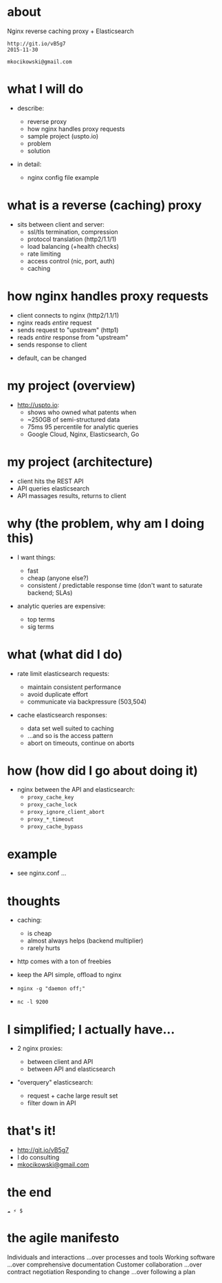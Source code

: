 # about

Nginx reverse caching proxy + Elasticsearch

    http://git.io/vB5g7
    2015-11-30

    mkocikowski@gmail.com

# what I will do

- describe:
    - reverse proxy
    - how nginx handles proxy requests
    - sample project (uspto.io)
    - problem
    - solution

- in detail:
    - nginx config file example

# what is a reverse (caching) proxy

- sits between client and server:
    - ssl/tls termination, compression
    - protocol translation (http2/1.1/1)
    - load balancing (+health checks)
    - rate limiting
    - access control (nic, port, auth)
    - caching

# how nginx handles proxy requests

- client connects to nginx (http2/1.1/1)
- nginx reads *entire* request
- sends request to "upstream" (http1)
- reads *entire* response from "upstream"
- sends response to client

* default, can be changed

# my project (overview)

- http://uspto.io:
    - shows who owned what patents when
    - ~250GB of semi-structured data
    - 75ms 95 percentile for analytic queries
    - Google Cloud, Nginx, Elasticsearch, Go

# my project (architecture)

- client hits the REST API
- API queries elasticsearch
- API massages results, returns to client

# why (the problem, why am I doing this)

- I want things:
    - fast
    - cheap (anyone else?)
    - consistent / predictable response time
      (don't want to saturate backend; SLAs)

- analytic queries are expensive:
    - top terms
    - sig terms

# what (what did I do)

- rate limit elasticsearch requests:
    - maintain consistent performance
    - avoid duplicate effort
    - communicate via backpressure (503,504)

- cache elasticsearch responses:
    - data set well suited to caching
    - ...and so is the access pattern
    - abort on timeouts, continue on aborts

# how (how did I go about doing it)

- nginx between the API and elasticsearch:
    - `proxy_cache_key`
    - `proxy_cache_lock`
    - `proxy_ignore_client_abort`
    - `proxy_*_timeout`
    - `proxy_cache_bypass`

# example

- see nginx.conf ...

# thoughts

- caching:
    - is cheap
    - almost always helps (backend multiplier)
    - rarely hurts

- http comes with a ton of freebies
- keep the API simple, offload to nginx

- `nginx -g "daemon off;"`
- `nc -l 9200`

# I simplified; I actually have...

- 2 nginx proxies:
    - between client and API
    - between API and elasticsearch

- "overquery" elasticsearch:
    - request + cache large result set
    - filter down in API

# that's it!

- http://git.io/vB5g7
- I do consulting 
- mkocikowski@gmail.com

# the end


    ☁ ⚡ $

# the agile manifesto

Individuals and interactions 
    ...over processes and tools
Working software 
    ...over comprehensive documentation
Customer collaboration 
    ...over contract negotiation
Responding to change 
    ...over following a plan

